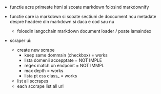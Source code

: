 - functie acre primeste html si scoate markdown folosind markdownify
- functie care ia markdown si scoate sectiuni de doccument ncu metadate despre headere din markdown si daca e cod sau nu
    - folosdin langcchain markdown document loader / poate lamaindex
    
- scraper ui:
  - create new scrape
    - keep same dommain (checkbox) = works
    - lista domenii accepptate = NOT IMPLE
    - regex match on endpoint = NOT IMMPL
    - max depth = works
    - lista pt css class_ = works 
  - list all sccrapes
  - each sccrape list all url
